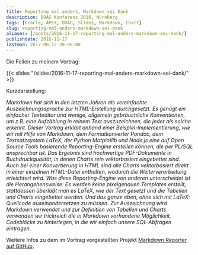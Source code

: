 ```yaml
---
title: Reporting mal anders, Markdown sei Dank
description: DOAG Konferenz 2016, Nürnberg
tags: [Oracle, APEX, DOAG, Slides, Markdown, Chart]
slug: reporting-mal-anders-markdown-sei-dank
aliases: [/posts/2016-11-17-reporting-mal-anders-markdown-sei-dank/]
publishdate: 2016-11-17
lastmod: 2017-08-12 20:06:00
---
```


Die Folien zu meinem Vortrag:

{{< slides "/slides/2016-11-17-reporting-mal-anders-markdown-sei-dank/" >}}

Kurzdarstellung:

_Markdown hat sich in den letzten Jahren als vereinfachte Auszeichnungssprache zur HTML-Erstellung durchgesetzt. Es genügt ein einfacher Texteditor und wenige, allgemein gebräuchliche Konventionen, um z.B. eine Aufzählung in reinem Text auszuzeichnen, die jeder als solche erkennt. Dieser Vortrag erklärt anhand einer Beispiel-Implementierung, wie wir mit Hilfe von Markdown, dem Formatkonverter Pandoc, dem Textsatzsystem LaTeX, der Python Matplotlib und Node.js eine auf Open Source Tools basierende Reporting-Engine erstellen können, die per PL/SQL ansprechbar ist. Das Ergebnis sind hochwertige PDF-Dokumente in Buchdruckqualität, in denen Charts rein vektorbasiert eingebettet sind. Auch bei einer Konvertierung in HTML sind alle Charts vektorbasiert direkt in einer einzelnen HTML-Datei enthalten, wodurch die Weiterverarbeitung erleichtert wird. Was diese Reporting-Engine von anderen unterscheidet ist die Herangehensweise: Es werden keine pixelgenauen Templates erstellt, stattdessen überläßt man es LaTeX, wie der Text gesetzt und die Tabellen und Charts eingebettet werden. Und das ganze eben, ohne sich mit LaTeX-Quellcode auseinandersetzen zu müssen. Zur Auszeichnung wird Markdown verwendet und zur Definition von Tabellen und Charts verwenden wir trickreich die in Markdown vorhandene Möglichkeit, Codeblöcke zu hinterlegen, in die wir einfach unsere SQL-Abfragen eintragen._

Weitere Infos zu dem im Vortrag vorgestellten Projekt [Markdown Reporter auf GitHub][1].

[1]: https://github.com/ogobrecht/markdown-reporter
